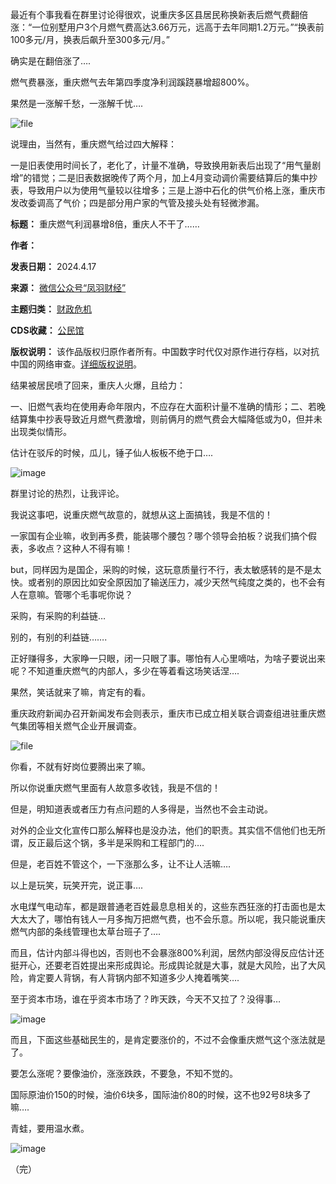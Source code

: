最近有个事我看在群里讨论得很欢，说重庆多区县居民称换新表后燃气费翻倍涨：“一位别墅用户3个月燃气费高达3.66万元，远高于去年同期1.2万元。”“换表前100多元/月，换表后飙升至300多元/月。”


确实是在翻倍涨了….


燃气费暴涨，重庆燃气去年第四季度净利润蹊跷暴增超800%。


果然是一涨解千愁，一涨解千忧….


![file](https://chinadigitaltimes.net/chinese/files/2024/04/image-1713353354003.png)


说理由，当然有，重庆燃气给过四大解释：


一是旧表使用时间长了，老化了，计量不准确，导致换用新表后出现了“用气量剧增”的错觉；二是旧表数据晚传了两个月，加上4月变动调价需要结算后的集中抄表，导致用户以为使用气量较以往增多；三是上游中石化的供气价格上涨，重庆市发改委调高了气价；四是部分用户家的气管及接头处有轻微渗漏。




**标题：** 重庆燃气利润暴增8倍，重庆人不干了……  

**作者：**   

**发表日期：** 2024.4.17  

**来源：** [微信公众号“凤羽财经”](https://web.archive.org/web/https://mp.weixin.qq.com/s/dYaUO4LJ9yfimCgoiGZY3g)  

**主题归类：** [财政危机](https://chinadigitaltimes.net/space/财政危机)  

**CDS收藏：** [公民馆](https://chinadigitaltimes.net/space/%E5%85%AC%E6%B0%91%E9%A6%86)  

**版权说明：** 该作品版权归原作者所有。中国数字时代仅对原作进行存档，以对抗中国的网络审查。[详细版权说明](https://chinadigitaltimes.net/chinese/copyright)。


结果被居民喷了回来，重庆人火爆，且给力：


一、旧燃气表均在使用寿命年限内，不应存在大面积计量不准确的情形；二、若晚结算集中抄表导致近月燃气费激增，则前俩月的燃气费会大幅降低或为0，但并未出现类似情形。


估计在驳斥的时候，瓜儿，锤子仙人板板不绝于口….


![image](https://chinadigitaltimes.net/chinese/files/2024/04/post-706945-661fb3910e679.png)


群里讨论的热烈，让我评论。


我说这事吧，说重庆燃气故意的，就想从这上面搞钱，我是不信的！


一家国有企业嘛，收到再多费，能装哪个腰包？哪个领导会拍板？说我们搞个假表，多收点？这种人不得有嘛！


but，同样因为是国企，采购的时候，这玩意质量行不行，表太敏感转的是不是太快。或者别的原因比如安全原因加了输送压力，减少天然气纯度之类的，也不会有人在意嘛。管哪个毛事呢你说？


采购，有采购的利益链…


别的，有别的利益链…….


正好赚得多，大家睁一只眼，闭一只眼了事。哪怕有人心里嘀咕，为啥子要说出来呢？不知道重庆燃气的内部人，多少在等着看这场笑话涅….


果然，笑话就来了嘛，肯定有的看。


重庆政府新闻办召开新闻发布会则表示，重庆市已成立相关联合调查组进驻重庆燃气集团等相关燃气企业开展调查。


![file](https://chinadigitaltimes.net/chinese/files/2024/04/image-1713353233897.png)


你看，不就有好岗位要腾出来了嘛。‍


所以你说重庆燃气里面有人故意多收钱，我是不信的！


但是，明知道表或者压力有点问题的人多得是，当然也不会主动说。


对外的企业文化宣传口那么解释也是没办法，他们的职责。其实信不信他们也无所谓，反正最后这个锅，多半是采购和工程部门的….


但是，老百姓不管这个，一下涨那么多，让不让人活嘛….


以上是玩笑，玩笑开完，说正事….


水电煤气电动车，都是跟普通老百姓最息息相关的，这些东西狂涨的打击面也是太大太大了，哪怕有钱人一月多掏万把燃气费，也不会乐意。所以呢，我只能说重庆燃气内部的条线管理也太草台班子了….


而且，估计内部斗得也凶，否则也不会暴涨800%利润，居然内部没得反应估计还挺开心，还要老百姓提出来形成舆论。形成舆论就是大事，就是大风险，出了大风险，肯定要人背锅，有人背锅内部不知道多少人掩着嘴笑….


至于资本市场，谁在乎资本市场了？昨天跌，今天不又拉了？没得事…


![image](https://chinadigitaltimes.net/chinese/files/2024/04/post-706945-661fb391158ba.png)


而且，下面这些基础民生的，是肯定要涨价的，不过不会像重庆燃气这个涨法就是了。


要怎么涨呢？要像油价，涨涨跌跌，不要急，不知不觉的。


国际原油价150的时候，油价6块多，国际油价80的时候，这不也92号8块多了嘛….


青蛙，要用温水煮。


![image](https://chinadigitaltimes.net/chinese/files/2024/04/post-706945-661fb3911cbee.)


（完）

